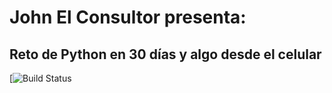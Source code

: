 # John El Consultor presenta:
## Reto de Python en 30 días y algo desde el celular
[![Build Status](https://www.google.com/url?sa=i&url=https%3A%2F%2Fwww.android.com%2Fintl%2Fes_es%2F&psig=AOvVaw15sldhcFW-k_r5unbD3p34&ust=1650405997604000&source=images&cd=vfe&ved=0CAwQjRxqFwoTCJjk3cvPnvcCFQAAAAAdAAAAABAD)
